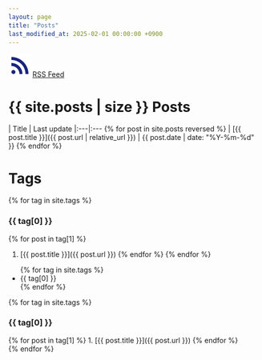 ```yaml
---
layout: page
title: "Posts"
last_modified_at: 2025-02-01 00:00:00 +0900
---
```

<a href="https://toastkidjp.github.io/feed.xml"><img src="assets/image/ic_rss_feed.svg" style="color: #40000A;">RSS Feed</a>

# {{ site.posts | size }} Posts

| Title | Last update
|:---|:---  {% for post in site.posts reversed %}
| [{{ post.title }}]({{ post.url | relative_url }}) | {{ post.date | date: "%Y-%m-%d" }}  {% endfor %}

# Tags
{% for tag in site.tags %}
### {{ tag[0] }}
  {% for post in tag[1] %}
1. [{{ post.title }}]({{ post.url }})
  {% endfor %}
{% endfor %}


<ul class="mui-tabs__bar">
{% for tag in site.tags %}
  <li class="{% if forloop.first %} mui--is-active {% else %} {% endif %}">
    <a data-mui-toggle="tab" data-mui-controls="tab-{{ tag[0] }}">{{ tag[0] }}</a>
  </li>
{% endfor %}
</ul>

{% for tag in site.tags %}
<div class="mui-tabs__pane" id="tab-{{tag[0]}}">
<h3>{{ tag[0] }}</h3>
  {% for post in tag[1] %}
1. [{{ post.title }}]({{ post.url }})
  {% endfor %}
</div>
{% endfor %}
